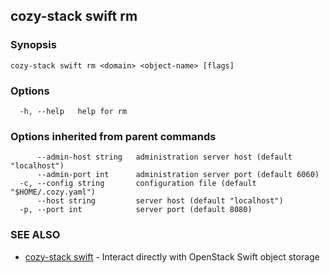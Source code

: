 ## cozy-stack swift rm



### Synopsis



```
cozy-stack swift rm <domain> <object-name> [flags]
```

### Options

```
  -h, --help   help for rm
```

### Options inherited from parent commands

```
      --admin-host string   administration server host (default "localhost")
      --admin-port int      administration server port (default 6060)
  -c, --config string       configuration file (default "$HOME/.cozy.yaml")
      --host string         server host (default "localhost")
  -p, --port int            server port (default 8080)
```

### SEE ALSO

* [cozy-stack swift](cozy-stack_swift.md)	 - Interact directly with OpenStack Swift object storage

